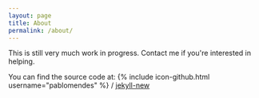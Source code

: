 ```yaml
---
layout: page
title: About
permalink: /about/
---
```


This is still very much work in progress. Contact me if you're interested in helping.

You can find the source code at: 
{% include icon-github.html username="pablomendes" %} /
[jekyll-new](https://github.com/pablomendes/zika)


